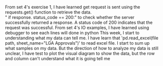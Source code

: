 From set 4's exercise 1, I have learned get request is sent using the requests.get() function to retrieve the data.  
 " if response. status_code == 200:" to check whether the server successfully returned a response.
A status code of 200 indicates that the request was successful.
From set 4's IO examples, I have learned using debugger to see each lines will done in python
This week, I start to understanding what my data can tell me.
I have learn that 'pd.read_excel(file path, sheet_name="LGA Approvals")' to read excel file.
I start to sum up what samples on my data.
But the direction of how to analyze my data is still unclear,
I have test to plot the visual diagram to show the data, but the row and column can't understand what it is going tell me
